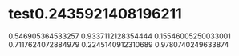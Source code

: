 # test0.2435921408196211
0.546905364533257
0.9337112128354444
0.15546005250033001
0.7117624072884979
0.2245140912310689
0.9780740249633874
